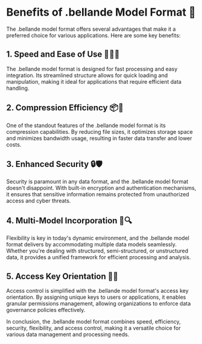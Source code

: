 # Benefits of .bellande Model Format 🚀

The .bellande model format offers several advantages that make it a preferred choice for various applications. Here are some key benefits:

## 1. Speed and Ease of Use 🏃‍♂️💨

The .bellande model format is designed for fast processing and easy integration. Its streamlined structure allows for quick loading and manipulation, making it ideal for applications that require efficient data handling.

## 2. Compression Efficiency 📦💾

One of the standout features of the .bellande model format is its compression capabilities. By reducing file sizes, it optimizes storage space and minimizes bandwidth usage, resulting in faster data transfer and lower costs.

## 3. Enhanced Security 🔒🛡️

Security is paramount in any data format, and the .bellande model format doesn't disappoint. With built-in encryption and authentication mechanisms, it ensures that sensitive information remains protected from unauthorized access and cyber threats.

## 4. Multi-Model Incorporation 🔄🔍

Flexibility is key in today's dynamic environment, and the .bellande model format delivers by accommodating multiple data models seamlessly. Whether you're dealing with structured, semi-structured, or unstructured data, it provides a unified framework for efficient processing and analysis.

## 5. Access Key Orientation 🔑🔐

Access control is simplified with the .bellande model format's access key orientation. By assigning unique keys to users or applications, it enables granular permissions management, allowing organizations to enforce data governance policies effectively.

In conclusion, the .bellande model format combines speed, efficiency, security, flexibility, and access control, making it a versatile choice for various data management and processing needs.

